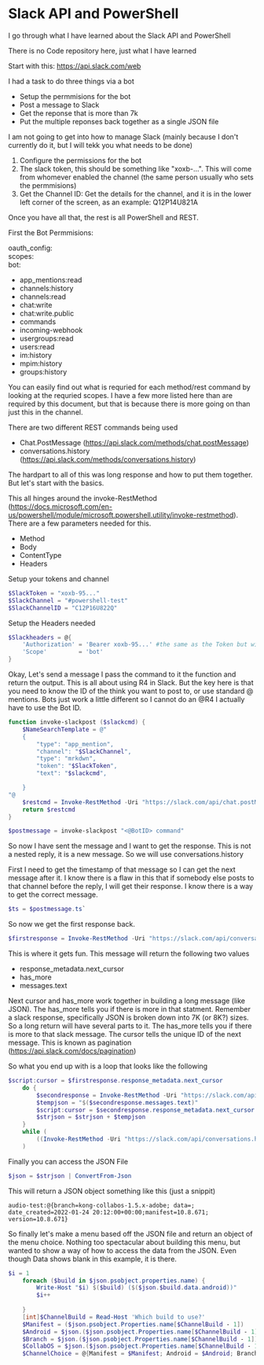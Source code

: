 # Slack API and PowerShell

I go through what I have learned about the Slack API and PowerShell

There is no Code repository here, just what I have learned

Start with this: https://api.slack.com/web

I had a task to do three things via a bot

- Setup the permmisions for the bot
- Post a message to Slack
- Get the reponse that is more than 7k
- Put the multiple reponses back together as a single JSON file

I am not going to get into how to manage Slack (mainly because I don't currently do it, but I will tekk you what needs to be done)

1. Configure the permissions for the bot
1. The slack token, this should be something like "xoxb-...". This will come from whomever enabled the channel (the same person usually who sets the permmisions)
1. Get the Channel ID: Get the details for the channel, and it is in the lower left corner of the screen, as an example: Q12P14U821A

Once you have all that, the rest is all PowerShell and REST.

First the Bot Permmisions:



oauth_config:
<br />  scopes:
<br />    bot:
- app_mentions:read
- channels:history
- channels:read
- chat:write
- chat:write.public
- commands
- incoming-webhook
- usergroups:read
- users:read
- im:history
- mpim:history
- groups:history

You can easily find out what is requried for each method/rest command by looking at the requried scopes.  I have a few more listed here than are required by this document, but that is because there is more going on than just this in the channel.

There are two different REST commands being used
- Chat.PostMessage (https://api.slack.com/methods/chat.postMessage)
- conversations.history (https://api.slack.com/methods/conversations.history)

The hardpart to all of this was long response and how to put them together. But let's start with the basics.

This all hinges around the invoke-RestMethod (https://docs.microsoft.com/en-us/powershell/module/microsoft.powershell.utility/invoke-restmethod). There are a few parameters needed for this.
- Method
- Body
- ContentType
- Headers



Setup your tokens and channel

```powershell
$SlackToken = "xoxb-95..."
$SlackChannel = "#powershell-test"
$SlackChannelID = "C12P16U822Q"
```
Setup the Headers needed
```powershell
$Slackheaders = @{
    'Authorization' = 'Bearer xoxb-95...' #the same as the Token but with Bearer in front of it
    'Scope'         = 'bot'
}
```

Okay, Let's send a message I pass the command to it the function and return the output. This is all about using R4 in Slack. But the key here is that you need to know the ID of the think you want to post to, or use standard @ mentions.  Bots just work a little different so I cannot do an @R4 I actually have to use the Bot ID.

```powershell
function invoke-slackpost ($slackcmd) {
    $NameSearchTemplate = @"
    {
        "type": "app_mention",
        "channel": "$SlackChannel",
        "type": "mrkdwn",
        "token": "$SlackToken",
        "text": "$slackcmd",

    }
"@
    $restcmd = Invoke-RestMethod -Uri "https://slack.com/api/chat.postMessage" -Method Post -Body $NameSearchTemplate -ContentType 'application/json; charset=utf-8' -Headers $Slackheaders
    return $restcmd
}

$postmessage = invoke-slackpost "<@BotID> command"
```

So now I have sent the message and I want to get the response.  This is not a nested reply, it is a new message. So we will use conversations.history

First I need to get the timestamp of that message so I can get the next message after it.  I know there is a flaw in this that if somebody else posts to that channel before the reply, I will get their response. I know there is a way to get the correct message.

```powershell
$ts = $postmessage.ts`
```

So now we get the first response back.

```powershell
$firstresponse = Invoke-RestMethod -Uri "https://slack.com/api/conversations.history?channel=$SlackChannelID&inclusive=false&limit=1&oldest=$ts&pretty=1" -Method Get -Headers $Slackheaders
```

This is where it gets fun.  This message will return the following two values
- response_metadata.next_cursor
- has_more
- messages.text

Next cursor and has_more work together in building a long message (like JSON). The has_more tells you if there is more in that statment. Remember a slack response, specifically JSON is broken down into 7K (or 8K?) sizes. So a long return will have several parts to it.  The has_more tells you if there is more to that slack message. The cursor tells the unique ID of the next message. This is known as pagination (https://api.slack.com/docs/pagination)

So what you end up with is a loop that looks like the following


```powershell
$script:cursor = $firstresponse.response_metadata.next_cursor
    do {
        $secondresponse = Invoke-RestMethod -Uri "https://slack.com/api/conversations.history?channel=$SlackChannelID&inclusive=false&limit=1&oldest=$ts&pretty=1&cursor=$script:cursor" -Method Get -Headers $Slackheaders
        $tempjson = "$($secondresponse.messages.text)"
        $script:cursor = $secondresponse.response_metadata.next_cursor
        $strjson = $strjson + $tempjson
    }
    while (
        ((Invoke-RestMethod -Uri "https://slack.com/api/conversations.history?channel=$SlackChannelID&inclusive=false&limit=1&oldest=$ts&pretty=1&cursor=$script:cursor" -Method Get -Headers $Slackheaders).has_more) -like "True"
    )
```
Finally you can access the JSON File
```powershell
$json = $strjson | ConvertFrom-Json
```

This will return a JSON object something like this (just a snippit)

`
audio-test:@{branch=kong-collabos-1.5.x-adobe; data=; date_created=2022-01-24 20:12:00+00:00;manifest=10.8.671; version=10.8.671}
`

So finally let's make a menu based off the JSON file and return an object of the menu choice. Nothing too spectacular about building this menu, but wanted to show a way of how to access the data from the JSON. Even though Data shows blank in this example, it is there.

```powershell
$i = 1
    foreach ($build in $json.psobject.properties.name) {
        Write-Host "$i) $($build) ($($json.$build.data.android))"
        $i++
    
    }
    [int]$ChannelBuild = Read-Host 'Which build to use?'
    $Manifest = ($json.psobject.Properties.name[$ChannelBuild - 1])
    $Android = $json.($json.psobject.Properties.name[$ChannelBuild - 1]).data.Android
    $Branch = $json.($json.psobject.Properties.name[$ChannelBuild - 1]).Branch
    $CollabOS = $json.($json.psobject.Properties.name[$ChannelBuild - 1]).data.CollabOS
    $ChannelChoice = @{Manifest = $Manifest; Android = $Android; Branch = $Branch; CollabOS = $CollabOS }
```
